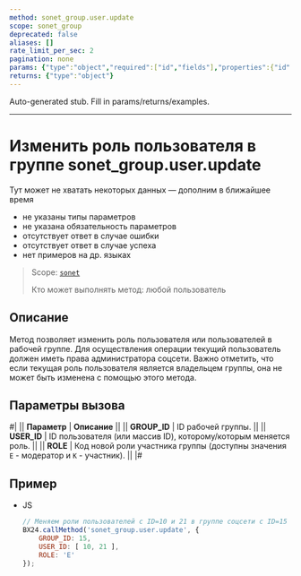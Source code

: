 ```yaml
---
method: sonet_group.user.update
scope: sonet_group
deprecated: false
aliases: []
rate_limit_per_sec: 2
pagination: none
params: {"type":"object","required":["id","fields"],"properties":{"id":{"type":"integer"},"fields":{"type":"object"}}}
returns: {"type":"object"}
---
```


Auto-generated stub. Fill in params/returns/examples.

---

# Изменить роль пользователя в группе sonet_group.user.update



Тут может не хватать некоторых данных — дополним в ближайшее время







- не указаны типы параметров
- не указана обязательность параметров
- отсутствует ответ в случае ошибки
- отсутствует ответ в случае успеха
- нет примеров на др. языках





> Scope: [`sonet`](../../scopes/permissions.md)
>
> Кто может выполнять метод: любой пользователь

## Описание

Метод позволяет изменить роль пользователя или пользователей в рабочей группе. Для осуществления операции текущий пользователь должен иметь права администратора соцсети. Важно отметить, что если текущая роль пользователя является владельцем группы, она не может быть изменена с помощью этого метода.

## Параметры вызова

#|
|| **Параметр** | **Описание** ||
|| **GROUP_ID** | ID рабочей группы. ||
|| **USER_ID** | ID пользователя (или массив ID), которому/которым меняется роль. ||
|| **ROLE** | Код новой роли участника группы (доступны значения `E` - модератор и `K` - участник). ||
|#



## Пример



- JS

    ```js
    // Меняем роли пользователей с ID=10 и 21 в группе соцсети с ID=15 на модераторов
    BX24.callMethod('sonet_group.user.update', {
        GROUP_ID: 15,
        USER_ID: [ 10, 21 ],
        ROLE: 'E'
    });
    ```





